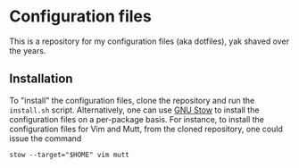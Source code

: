 Configuration files
===================

This is a repository for my configuration files (aka dotfiles), yak
shaved over the years.

Installation
------------

To "install" the configuration files, clone the repository and run
the `install.sh` script.  Alternatively, one can use [GNU Stow][1] to
install the configuration files on a per-package basis.  For instance,
to install the configuration files for Vim and Mutt, from the cloned
repository, one could issue the command

    stow --target="$HOME" vim mutt

[1]: https://www.gnu.org/software/stow/stow.html
